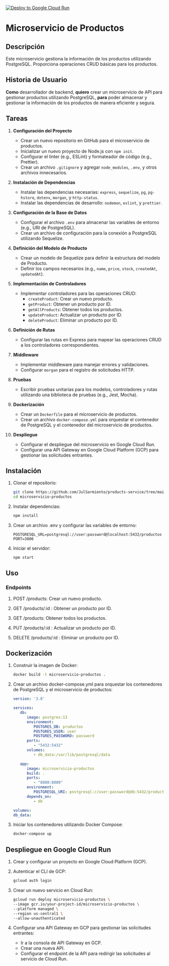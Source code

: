 [![Deploy to Google Cloud Run](https://github.com/JulSarmiento/products-service/actions/workflows/build_and_deploy.yml/badge.svg)](https://github.com/JulSarmiento/products-service/actions/workflows/build_and_deploy.yml)

# Microservicio de Productos

## Descripción

Este microservicio gestiona la información de los productos utilizando PostgreSQL. Proporciona operaciones CRUD básicas para los productos.

## Historia de Usuario

**Como** desarrollador de backend, **quiero** crear un microservicio de API para gestionar productos utilizando PostgreSQL, **para** poder almacenar y gestionar la información de los productos de manera eficiente y segura.

## Tareas

1. **Configuración del Proyecto**
    - Crear un nuevo repositorio en GitHub para el microservicio de productos.
    - Inicializar un nuevo proyecto de Node.js con `npm init`.
    - Configurar el linter (e.g., ESLint) y formateador de código (e.g., Prettier).
    - Crear un archivo `.gitignore` y agregar `node_modules`, `.env`, y otros archivos innecesarios.

2. **Instalación de Dependencias**
    - Instalar las dependencias necesarias: `express`, `sequelize`, `pg`, `pg-hstore`, `dotenv`, `morgan`, y `http-status`.
    - Instalar las dependencias de desarrollo: `nodemon`, `eslint`, y `prettier`.

3. **Configuración de la Base de Datos**
    - Configurar el archivo `.env` para almacenar las variables de entorno (e.g., URI de PostgreSQL).
    - Crear un archivo de configuración para la conexión a PostgreSQL utilizando Sequelize.

4. **Definición del Modelo de Producto**
    - Crear un modelo de Sequelize para definir la estructura del modelo de Producto.
    - Definir los campos necesarios (e.g., `name`, `price`, `stock`, `createdAt`, `updatedAt`).

5. **Implementación de Controladores**
    - Implementar controladores para las operaciones CRUD:
        - `createProduct`: Crear un nuevo producto.
        - `getProduct`: Obtener un producto por ID.
        - `getAllProducts`: Obtener todos los productos.
        - `updateProduct`: Actualizar un producto por ID.
        - `deleteProduct`: Eliminar un producto por ID.

6. **Definición de Rutas**
    - Configurar las rutas en Express para mapear las operaciones CRUD a los controladores correspondientes.

7. **Middleware**
    - Implementar middleware para manejar errores y validaciones.
    - Configurar `morgan` para el registro de solicitudes HTTP.

8. **Pruebas**
    - Escribir pruebas unitarias para los modelos, controladores y rutas utilizando una biblioteca de pruebas (e.g., Jest, Mocha).

9. **Dockerización**
    - Crear un `Dockerfile` para el microservicio de productos.
    - Crear un archivo `docker-compose.yml` para orquestar el contenedor de PostgreSQL y el contenedor del microservicio de productos.

10. **Despliegue**
    - Configurar el despliegue del microservicio en Google Cloud Run.
    - Configurar una API Gateway en Google Cloud Platform (GCP) para gestionar las solicitudes entrantes.

## Instalación

1. Clonar el repositorio:
   ```bash
   git clone https://github.com/JulSarmiento/products-service/tree/main
   cd microservicio-productos

2. Instalar dependencias:

   ```bash
   npm install

3. Crear un archivo .env y configurar las variables de entorno:

   ```env
   POSTGRESQL_URL=postgresql://user:password@localhost:5432/productos
   PORT=3000

4. Iniciar el servidor:

   ```bash
   npm start

## Uso

### Endpoints

1. POST /products: Crear un nuevo producto.

2. GET /products/:id : Obtener un producto por ID.

3. GET /products: Obtener todos los productos.

4. PUT /products/:id : Actualizar un producto por ID.

5. DELETE /products/:id : Eliminar un producto por ID.

## Dockerización

1. Construir la imagen de Docker:

   ```bash
   docker build -t microservicio-productos .

2. Crear un archivo docker-compose.yml para orquestar los contenedores de PostgreSQL y el microservicio de productos:

   ```yaml
   version: '3.8'

   services:
      db:
         image: postgres:13
         environment:
            POSTGRES_DB: productos
            POSTGRES_USER: user
            POSTGRES_PASSWORD: password
         ports:
            - "5432:5432"
         volumes:
            - db_data:/var/lib/postgresql/data

      app:
         image: microservicio-productos
         build: .
         ports:
            - "8080:8080"
         environment:
            POSTGRESQL_URI: postgresql://user:password@db:5432/productos
         depends_on:
            - db

   volumes:
   db_data:

3. Iniciar los contenedores utilizando Docker Compose:

   ```bash
   docker-compose up


## Despliegue en Google Cloud Run

1. Crear y configurar un proyecto en Google Cloud Platform (GCP).

2. Autenticar el CLI de GCP:

   ```bash
   gcloud auth login

3. Crear un nuevo servicio en Cloud Run:

   ```bash
   gcloud run deploy microservicio-productos \
   --image gcr.io/your-project-id/microservicio-productos \
   --platform managed \
   --region us-central1 \
   --allow-unauthenticated

4. Configurar una API Gateway en GCP para gestionar las solicitudes entrantes:

   - Ir a la consola de API Gateway en GCP.
   - Crear una nueva API.
   - Configurar el endpoint de la API para redirigir las solicitudes al servicio de Cloud Run.
